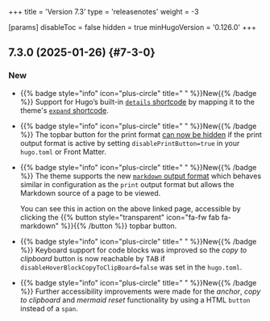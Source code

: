 +++
title = 'Version 7.3'
type = 'releasenotes'
weight = -3

[params]
  disableToc = false
  hidden = true
  minHugoVersion = '0.126.0'
+++

## 7.3.0 (2025-01-26) {#7-3-0}

### New

- {{% badge style="info" icon="plus-circle" title=" " %}}New{{% /badge %}} Support for Hugo’s built-in [`details` shortcode](https://gohugo.io/content-management/shortcodes/#details) by mapping it to the theme's [`expand` shortcode](shortcodes/expand).

- {{% badge style="info" icon="plus-circle" title=" " %}}New{{% /badge %}} The topbar button for the print format [can now be hidden](authoring/frontmatter/topbar/#print-button) if the print output format is active by setting `disablePrintButton=true` in your `hugo.toml` or Front Matter.

- {{% badge style="info" icon="plus-circle" title=" " %}}New{{% /badge %}} The theme supports the new [`markdown` output format](configuration/sitemanagement/outputformats/#markdown-support) which behaves similar in configuration as the `print` output format but allows the Markdown source of a page to be viewed.

  You can see this in action on the above linked page, accessible by clicking the {{% button style="transparent" icon="fa-fw fab fa-markdown" %}}{{% /button %}} topbar button.

- {{% badge style="info" icon="plus-circle" title=" " %}}New{{% /badge %}} Keyboard support for code blocks was improved so the _copy to clipboard_ button is now reachable by <kbd>TAB</kbd> if `disableHoverBlockCopyToClipBoard=false` was set in the `hugo.toml`.

- {{% badge style="info" icon="plus-circle" title=" " %}}New{{% /badge %}} Further accessibility improvements were made for the _anchor_, _copy to clipboard_ and _mermaid reset_ functionality by using a HTML `button` instead of a `span`.
